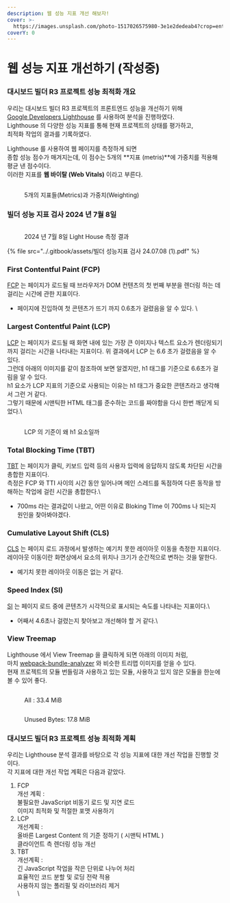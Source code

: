 ```yaml
---
description: 웹 성능 지표 개선 해보자!
cover: >-
  https://images.unsplash.com/photo-1517026575980-3e1e2dedeab4?crop=entropy&cs=srgb&fm=jpg&ixid=M3wxOTcwMjR8MHwxfHNlYXJjaHw1fHxHYXVnZXxlbnwwfHx8fDE3MjA1OTMzMTd8MA&ixlib=rb-4.0.3&q=85
coverY: 0
---
```


# 웹 성능 지표 개선하기 (작성중)

### 대시보드 빌더 R3 프로젝트 성능 최적화 개요

우리는 대시보드 빌더 R3 프로젝트의 프론트엔드 성능을 개선하기 위해 \
[Google Developers Lighthouse](https://developer.chrome.com/docs/lighthouse) 를 사용하여 분석을 진행하였다.\
Lighthouse 의 다양한 성능 지표를 통해 현재 프로젝트의 상태를 평가하고, \
최적화 작업의 결과를 기록하였다.



Lighthouse 를 사용하여 웹 페이지를 측정하게 되면 \
종합 성능 점수가 매겨지는데, 이 점수는 5개의 **지표 (metris)**에 가중치를 적용해 평균 낸 점수이다.\
이러한 지표를 **웹 바이탈 (Web Vitals)** 이라고 부른다.

<figure><img src="../.gitbook/assets/image (2) (1) (1) (1) (1) (1) (1) (1).png" alt=""><figcaption><p>5개의 지표들(Metrics)과 가중치(Weighting)</p></figcaption></figure>

### 빌더 성능 지표 검사 2024 년 7월 8일

<figure><img src="../.gitbook/assets/image (10).png" alt=""><figcaption><p>2024 년 7월 8일 Light House 측정 결과</p></figcaption></figure>

{% file src="../.gitbook/assets/빌더 성능지표 검사 24.07.08 (1).pdf" %}

### First Contentful Paint (FCP)

[FCP](https://developer.chrome.com/docs/lighthouse/performance/first-contentful-paint) 는 페이지가 로드될 때 브라우저가 DOM 컨텐츠의 첫 번째 부분을 렌더링 하는 데 걸리는 시간에 관한 지표이다.

* 페이지에 진입하여 첫 콘텐츠가 뜨기 까지 0.6초가 걸렸음을 알 수 있다. \


### Largest Contentful Paint (LCP)

[LCP](https://developer.chrome.com/docs/lighthouse/performance/lighthouse-largest-contentful-paint) 는 페이지가 로드될 때 화면 내에 있는 가장 큰 이미지나 텍스트 요소가 렌더링되기까지 걸리는 시간을 나타내는 지표이다. 위 결과에서 LCP 는 6.6 초가 걸렸음을 알 수 있다.\
그런데 아래의 이미지를 같이 참조하여 보면 알겠지만, h1 태그를 기준으로 6.6초가 걸림을 알 수 있다.\
h1 요소가 LCP 지표의 기준으로 사용되는 이유는 h1 태그가 중요한 콘텐츠라고 생각해서 그런 거 같다.\
그렇기 때문에 시맨틱한 HTML 태그를 준수하는 코드를 짜야함을 다시 한번 깨닫게 되었다.\


<figure><img src="../.gitbook/assets/image (6) (1).png" alt=""><figcaption><p>LCP 의 기준이 왜 h1 요소일까</p></figcaption></figure>

### Total Blocking Time (TBT)

[TBT](https://developer.chrome.com/docs/lighthouse/performance/lighthouse-largest-contentful-paint) 는 페이지가 클릭, 키보드 입력 등의 사용자 입력에 응답하지 않도록 차단된 시간을 총합한 지표이다.\
측정은 FCP 와 TTI 사이의 시간 동안 일어나며 메인 스레드를 독점하여 다른 동작을 방해하는 작업에 걸린 시간을 총합한다.\


* 700ms 라는 결과값이 나왔고, 어떤 이유로 Bloking TIme 이 700ms 나 되는지 원인을 찾아봐야겠다.



### Cumulative Layout Shift (CLS)

[CLS](https://web.dev/articles/cls) 는 페이지 로드 과정에서 발생하는 예기치 못한 레이아웃 이동을 측정한 지표이다. 레이아웃 이동이란 화면상에서 요소의 위치나 크기가 순간적으로 변하는 것을 말한다.



* 예기치 못한 레이아웃 이동은 없는 거 같다.



### Speed Index (SI)

[SI](https://developer.chrome.com/docs/lighthouse/performance/speed-index) 는 페이지 로드 중에 콘텐츠가 시각적으로 표시되는 속도를 나타내는 지표이다.\


* 어째서 4.6초나 걸렸는지 찾아보고 개선해야 할 거 같다.\


### View Treemap

Lighthouse 에서 View Treemap 을 클릭하게 되면 아래의 이미지 처럼,\
마치 [webpack-bundle-analyzer](https://www.npmjs.com/package/webpack-bundle-analyzer) 와 비슷한 트리맵 이미지를 얻을 수 있다. \
현재 프로젝트의 모듈 번들링과 사용하고 있는 모듈, 사용하고 있지 않은 모듈을 한눈에 볼 수 있어 좋다.



<figure><img src="../.gitbook/assets/image (8).png" alt=""><figcaption><p>All : 33.4 MiB</p></figcaption></figure>

<figure><img src="../.gitbook/assets/image (3) (1) (1) (1) (1) (1).png" alt=""><figcaption><p>Unused Bytes: 17.8 MiB</p></figcaption></figure>



### 대시보드 빌더 R3 프로젝트 성능 최적화 계획

우리는 Lighthouse 분석 결과를 바탕으로 각 성능 지표에 대한 개선 작업을 진행할 것이다.\
각 지표에 대한 개선 작업 계획은 다음과 같았다.



1. FCP\
   개선 계획 : \
   불필요한 JavaScript 비동기 로드 및 지연 로드\
   이미지 최적화 및 적절한 포맷 사용하기
2. LCP\
   개선계획 : \
   올바른 Largest Content 의 기준 정하기 ( 시맨틱 HTML )\
   클라이언트 측 렌더링 성능 개선
3. TBT\
   개선계획 : \
   긴 JavaScript 작업을 작은 단위로 나누어 처리\
   효율적인 코드 분할 및 로딩 전략 적용\
   사용하지 않는 폴리필 및 라이브러리 제거\
   \




